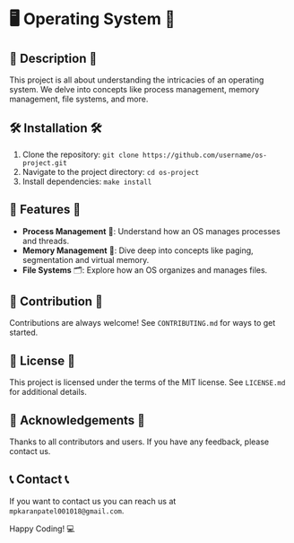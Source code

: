 # 🖥️ Operating System 🚀

## 📝 Description 📝
This project is all about understanding the intricacies of an operating system. We delve into concepts like process management, memory management, file systems, and more.

## 🛠️ Installation 🛠️
1. Clone the repository: `git clone https://github.com/username/os-project.git`
2. Navigate to the project directory: `cd os-project`
3. Install dependencies: `make install`

## 🎯 Features 🎯
- **Process Management** 💼: Understand how an OS manages processes and threads.
- **Memory Management** 🧠: Dive deep into concepts like paging, segmentation and virtual memory.
- **File Systems** 🗂️: Explore how an OS organizes and manages files.

## 🤝 Contribution 🤝
Contributions are always welcome! See `CONTRIBUTING.md` for ways to get started.

## 📜 License 📜
This project is licensed under the terms of the MIT license. See `LICENSE.md` for additional details.

## 🙏 Acknowledgements 🙏
Thanks to all contributors and users. If you have any feedback, please contact us.

## 📞 Contact 📞
If you want to contact us you can reach us at `mpkaranpatel001018@gmail.com`.

Happy Coding! 💻
